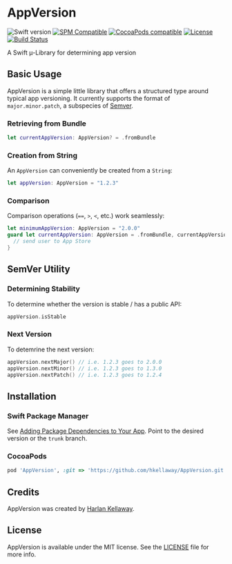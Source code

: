 # AppVersion 
![Swift version](https://img.shields.io/badge/Swift-5.0-orange.svg)
[![SPM Compatible](https://img.shields.io/badge/SPM-compatible-informational.svg)](https://github.com/apple/swift-package-manager)
[![CocoaPods compatible](https://img.shields.io/badge/CocoaPods-compatible-informational.svg)](https://github.com/CocoaPods/CocoaPods)
[![License](https://img.shields.io/badge/License-MIT-lightgrey.svg)](https://github.com/hkellaway/AppVersion/blob/trunk/LICENSE)
[![Build Status](https://travis-ci.org/hkellaway/AppVersion.svg?branch=trunk)](https://travis-ci.org/hkellaway/AppVersion)

A Swift μ-Library for determining app version

## Basic Usage

AppVersion is a simple little library that offers a structured type around typical app versioning. It currently supports the format of `major.minor.patch`, a subspecies of [Semver](https://semver.org/).

### Retrieving from Bundle

``` swift
let currentAppVersion: AppVersion? = .fromBundle
```

### Creation from String

An `AppVersion` can conveniently be created from a `String`:

``` swift
let appVersion: AppVersion = "1.2.3"
```

### Comparison

Comparison operations (`==`, `>`, `<`, etc.) work seamlessly:

``` swift
let minimumAppVersion: AppVersion = "2.0.0"
guard let currentAppVersion: AppVersion = .fromBundle, currentAppVersion >= minimumAppVersion else {
  // send user to App Store
}
```

## SemVer Utility

### Determining Stability

To determine whether the version is stable / has a public API:

``` swift
appVersion.isStable
```

### Next Version

To detemrine the next version:

``` swift
appVersion.nextMajor() // i.e. 1.2.3 goes to 2.0.0
appVersion.nextMinor() // i.e. 1.2.3 goes to 1.3.0
appVersion.nextPatch() // i.e. 1.2.3 goes to 1.2.4
```

## Installation

### Swift Package Manager

See [Adding Package Dependencies to Your App](https://developer.apple.com/documentation/xcode/adding_package_dependencies_to_your_app). Point to the desired version or the `trunk` branch.

### CocoaPods

```ruby
pod 'AppVersion', :git => 'https://github.com/hkellaway/AppVersion.git', :branch => 'trunk'
```

## Credits

AppVersion was created by [Harlan Kellaway](http://hkellaway.github.io).

## License

AppVersion is available under the MIT license. See the [LICENSE](https://github.com/hkellaway/AppVersion/blob/trunk/LICENSE) file for more info.
